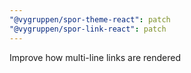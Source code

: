 ```yaml
---
"@vygruppen/spor-theme-react": patch
"@vygruppen/spor-link-react": patch
---
```


Improve how multi-line links are rendered
